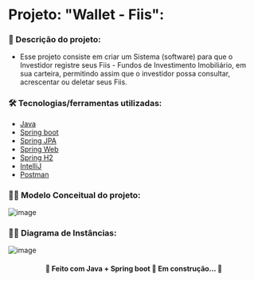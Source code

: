 # Projeto: "Wallet - Fiis":


### 🚀 Descrição do projeto:
- Esse projeto consiste em criar um Sistema (software) para que o Investidor registre seus Fiis - Fundos de Investimento Imobiliário, em sua carteira, permitindo assim que o investidor possa consultar, acrescentar ou deletar seus Fiis.


### 🛠 Tecnologias/ferramentas utilizadas:
- [Java](https://www.oracle.com/java/technologies/downloads/?er=221886)
- [Spring boot](https://spring.io/projects/spring-boot)
- [Spring JPA](https://spring.io/projects/spring-data-jpa)
- [Spring Web](https://spring.io/projects/spring-ws#overview)
- [Spring H2](https://www.baeldung.com/spring-boot-h2-database)
- [IntelliJ](https://www.jetbrains.com/pt-br/idea/download/?section=windows)
- [Postman](https://www.postman.com/)

### 🧑‍💻 Modelo Conceitual do projeto:
![image](https://github.com/user-attachments/assets/50c76fbb-c268-4565-950e-d693b28d96f3)

### 🧑‍💻 Diagrama de Instâncias:
![image](https://github.com/user-attachments/assets/ad67d64a-3906-4d4e-98c8-542d046f7eeb)

<h4 align="center"> 
	🚧  Feito com Java + Spring boot 🚀 Em construção...  🚧
</h4>
